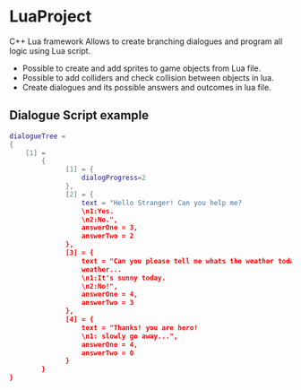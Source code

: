 # LuaProject
C++ Lua framework
Allows to create branching dialogues and program all logic using Lua script.

*   Possible to create and add sprites to game objects from Lua file.
*   Possible to add colliders and check collision between objects in lua.
*   Create dialogues and its possible answers and outcomes in lua file.

## Dialogue Script example

```lua
dialogueTree = 
{
	[1] =
		{
			  [1] = {
				  dialogProgress=2
			  },
			  [2] = {
				  text = "Hello Stranger! Can you help me?
				  \n1:Yes.
				  \n2:No.",
				  answerOne = 3,
				  answerTwo = 2
			  },
			  [3] = {
				  text = "Can you please tell me whats the weather today?\nI didnt follow school course about 
				  weather...
				  \n1:It's sunny today.
				  \n2:No!",
				  answerOne = 4,
				  answerTwo = 3
			  },
			  [4] = {
				  text = "Thanks! you are hero! 
				  \n1: slowly go away...",	
				  answerOne = 4,
				  answerTwo = 0
			  }
		}
}
```

